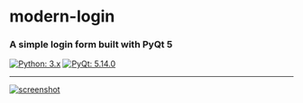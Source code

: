 # modern-login

### A simple login form built with PyQt 5

[![Python: 3.x](https://img.shields.io/badge/python-3.x-blue?logo=python&logoColor=FFE873)](https://www.python.org/downloads)
[![PyQt: 5.14.0](https://img.shields.io/badge/pyqt-5.14.0-darkgreen)](https://pypi.org/project/PyQt5)

___

[![screenshot][1]][1]

[1]: https://raw.githubusercontent.com/sinusphi/modern-login/master/img/screenshot.png
